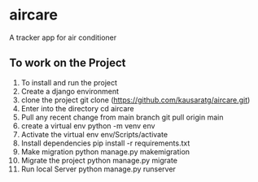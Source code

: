 # aircare
A tracker app for air conditioner

## To work on the Project 
1. To install and run the project
2. Create a django environment
3. clone the project git clone (https://github.com/kausaratg/aircare.git)
4. Enter into the directory cd aircare
5. Pull any recent change from main branch git pull origin main
6. create a virtual env python -m venv env
7. Activate the virtual env env/Scripts/activate
8. Install dependencies pip install -r requirements.txt
9. Make migration python manage.py makemigration
10. Migrate the project python manage.py migrate
11. Run local Server python manage.py runserver
